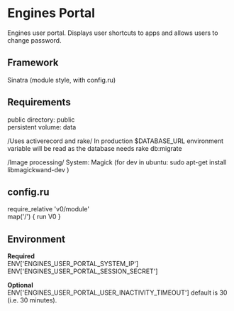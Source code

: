 Engines Portal
==============

Engines user portal. Displays user shortcuts to apps and allows users to change password.

Framework
---------
Sinatra (module style, with config.ru)

Requirements
------------
public directory: public   
persistent volume: data

/Uses activerecord and rake/
In production $DATABASE_URL environment variable will be read as the database
needs rake db:migrate

/Image processing/
System: Magick
(for dev in ubuntu: sudo apt-get install libmagickwand-dev )

config.ru
---------
require_relative 'v0/module'  
map('/') { run V0 }  

Environment
-----------
**Required**  
ENV['ENGINES_USER_PORTAL_SYSTEM_IP']
ENV['ENGINES_USER_PORTAL_SESSION_SECRET']

**Optional**  
ENV['ENGINES_USER_PORTAL_USER_INACTIVITY_TIMEOUT'] default is 30 (i.e. 30 minutes).

